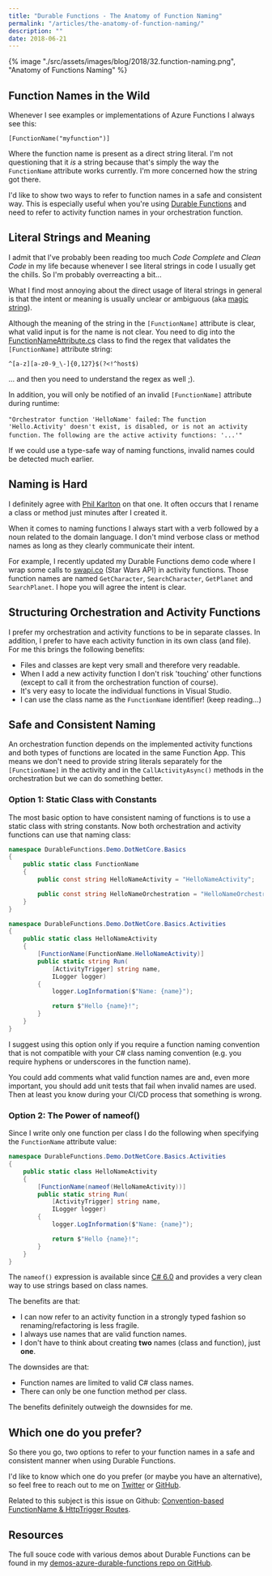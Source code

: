```yaml
---
title: "Durable Functions - The Anatomy of Function Naming"
permalink: "/articles/the-anatomy-of-function-naming/"
description: ""
date: 2018-06-21
---
```


{% image "./src/assets/images/blog/2018/32.function-naming.png", "Anatomy of Functions Naming" %}

## Function Names in the Wild

Whenever I see examples or implementations of Azure Functions I always see this:

 `[FunctionName("myfunction")]`
 
Where the function name is present as a direct string literal. I'm not questioning that it *is* a string because that's simply the way the `FunctionName` attribute works currently. I'm more concerned how the string got there. 

I'd like to show two ways to refer to function names in a safe and consistent way. This is especially useful when you're using [Durable Functions](https://docs.microsoft.com/en-us/azure/azure-functions/durable-functions-overview) and need to refer to activity function names in your orchestration function.

## Literal Strings and Meaning

I admit that I've probably been reading too much *Code Complete* and *Clean Code* in my life because whenever I see literal strings in code I usually get the chills. So I'm probably overreacting a bit...

What I find most annoying about the direct usage of literal strings in general is that the intent or meaning is usually unclear or ambiguous (aka [magic string](https://en.wikipedia.org/wiki/Magic_string)). 

Although the meaning of the string in the `[FunctionName]` attribute is clear, what valid input is for the name is not clear. You need to dig into the [FunctionNameAttribute.cs](https://github.com/Azure/azure-webjobs-sdk/blob/9f96d3f1e63ae1241431990f256f1b2e6880167f/src/Microsoft.Azure.WebJobs/FunctionNameAttribute.cs#L34) class to find the regex that validates the `[FunctionName]` attribute string:

 `^[a-z][a-z0-9_\-]{0,127}$(?<!^host$)` 

... and then you need to understand the regex as well ;).

In addition, you will only be notified of an invalid `[FunctionName]` attribute during runtime: 

`"Orchestrator function 'HelloName' failed:` 
`The function 'Hello.Activity' doesn't exist, is disabled, or is not an activity function.` 
`The following are the active activity functions: '...'"`

If we could use a type-safe way of naming functions, invalid names could be detected much earlier.

## Naming is Hard

I definitely agree with [Phil Karlton](https://skeptics.stackexchange.com/questions/19836/has-phil-karlton-ever-said-there-are-only-two-hard-things-in-computer-science) on that one. It often occurs that I rename a class or method just minutes after I created it.

When it comes to naming functions I always start with a verb followed by a noun related to the domain language. I don't mind verbose class or method names as long as they clearly communicate their intent.

For example, I recently updated my Durable Functions demo code where I wrap some calls to [swapi.co](http://swapi.co) (Star Wars API) in activity functions. Those function names are named `GetCharacter`, `SearchCharacter`, `GetPlanet` and `SearchPlanet`. I hope you will agree the intent is clear.

## Structuring Orchestration and Activity Functions

I prefer my orchestration and activity functions to be in separate classes. In addition, I prefer to have each activity function in its own class (and file). For me this brings the following benefits:

- Files and classes are kept very small and therefore very readable.
- When I add a new activity function I don't risk 'touching' other functions (except to call it from the orchestration function of course).
- It's very easy to locate the individual functions in Visual Studio.
- I can use the class name as the `FunctionName` identifier! (keep reading...)

## Safe and Consistent Naming

An orchestration function depends on the implemented activity functions and both types of functions are located in the same Function App. This means we don't need to provide string literals separately for the `[FunctionName]` in the activity and in the `CallActivityAsync()` methods in the orchestration but we can do something better.

### Option 1: Static Class with Constants

The most basic option to have consistent naming of functions is to use a static class with string constants. Now both orchestration and activity functions can use that naming class:

```csharp
namespace DurableFunctions.Demo.DotNetCore.Basics
{
    public static class FunctionName
    {
        public const string HelloNameActivity = "HelloNameActivity";

        public const string HelloNameOrchestration = "HelloNameOrchestration";
    }
}
```

```csharp
namespace DurableFunctions.Demo.DotNetCore.Basics.Activities
{
    public static class HelloNameActivity
    {
        [FunctionName(FunctionName.HelloNameActivity)]
        public static string Run(
            [ActivityTrigger] string name,
            ILogger logger)
        {
            logger.LogInformation($"Name: {name}");

            return $"Hello {name}!";
        }
    }
}
```

I suggest using this option only if you require a function naming convention that is not compatible with your C# class naming convention (e.g. you require hyphens or underscores in the function name). 

You could add comments what valid function names are and, even more important, you should add unit tests that fail when invalid names are used. Then at least you know during your CI/CD process that something is wrong.

### Option 2: The Power of nameof()

Since I write only one function per class I do the following when specifying the `FunctionName` attribute value:

```csharp
namespace DurableFunctions.Demo.DotNetCore.Basics.Activities
{
    public static class HelloNameActivity
    {
        [FunctionName(nameof(HelloNameActivity))]
        public static string Run(
            [ActivityTrigger] string name,
            ILogger logger)
        {
            logger.LogInformation($"Name: {name}");

            return $"Hello {name}!";
        }
    }
}
```

The `nameof()` expression is available since [C# 6.0](https://docs.microsoft.com/en-us/dotnet/csharp/language-reference/keywords/nameof) and provides a very clean way to use strings based on class names.

The benefits are that:
- I can now refer to an activity function in a strongly typed fashion so renaming/refactoring is less fragile.
- I always use names that are valid function names.
- I don't have to think about creating __two__ names (class and function), just __one__.

The downsides are that:
- Function names are limited to valid C# class names.
- There can only be one function method per class.

The benefits definitely outweigh the downsides for me.

## Which one do you prefer?

So there you go, two options to refer to your function names in a safe and consistent manner when using Durable Functions. 

I'd like to know which one do you prefer (or maybe you have an alternative), so feel free to reach out to me on [Twitter](https://twitter.com/marcduiker) or [GitHub](https://github.com/marcduiker/demos-azure-durable-functions/issues).

Related to this subject is this issue on Github: [Convention-based FunctionName & HttpTrigger Routes](https://github.com/Azure/azure-functions-core-tools/issues/257).

## Resources

The full souce code with various demos about Durable Functions can be found in my [demos-azure-durable-functions repo on GitHub](https://github.com/marcduiker/demos-azure-durable-functions).
